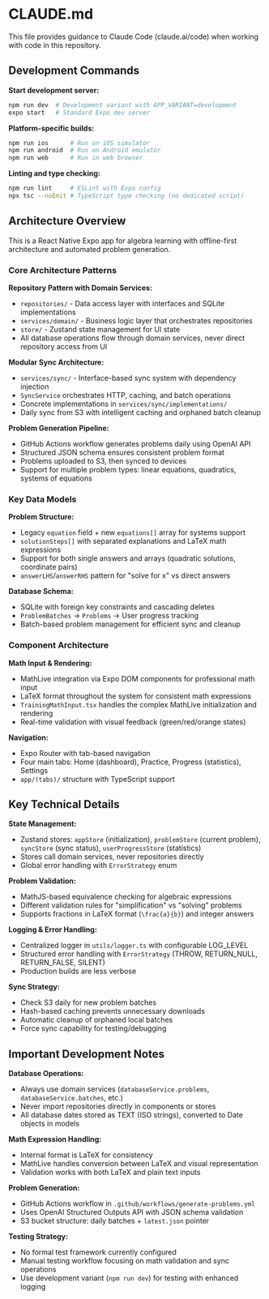 # CLAUDE.md

This file provides guidance to Claude Code (claude.ai/code) when working with code in this repository.

## Development Commands

**Start development server:**
```bash
npm run dev  # Development variant with APP_VARIANT=development
expo start   # Standard Expo dev server
```

**Platform-specific builds:**
```bash
npm run ios      # Run on iOS simulator
npm run android  # Run on Android emulator
npm run web      # Run in web browser
```

**Linting and type checking:**
```bash
npm run lint     # ESLint with Expo config
npx tsc --noEmit # TypeScript type checking (no dedicated script)
```

## Architecture Overview

This is a React Native Expo app for algebra learning with offline-first architecture and automated problem generation.

### Core Architecture Patterns

**Repository Pattern with Domain Services:**
- `repositories/` - Data access layer with interfaces and SQLite implementations
- `services/domain/` - Business logic layer that orchestrates repositories
- `store/` - Zustand state management for UI state
- All database operations flow through domain services, never direct repository access from UI

**Modular Sync Architecture:**
- `services/sync/` - Interface-based sync system with dependency injection
- `SyncService` orchestrates HTTP, caching, and batch operations
- Concrete implementations in `services/sync/implementations/`
- Daily sync from S3 with intelligent caching and orphaned batch cleanup

**Problem Generation Pipeline:**
- GitHub Actions workflow generates problems daily using OpenAI API
- Structured JSON schema ensures consistent problem format
- Problems uploaded to S3, then synced to devices
- Support for multiple problem types: linear equations, quadratics, systems of equations

### Key Data Models

**Problem Structure:**
- Legacy `equation` field + new `equations[]` array for systems support
- `solutionSteps[]` with separated explanations and LaTeX math expressions
- Support for both single answers and arrays (quadratic solutions, coordinate pairs)
- `answerLHS`/`answerRHS` pattern for "solve for x" vs direct answers

**Database Schema:**
- SQLite with foreign key constraints and cascading deletes
- `ProblemBatches` → `Problems` → User progress tracking
- Batch-based problem management for efficient sync and cleanup

### Component Architecture

**Math Input & Rendering:**
- MathLive integration via Expo DOM components for professional math input
- LaTeX format throughout the system for consistent math expressions
- `TrainingMathInput.tsx` handles the complex MathLive initialization and rendering
- Real-time validation with visual feedback (green/red/orange states)

**Navigation:**
- Expo Router with tab-based navigation
- Four main tabs: Home (dashboard), Practice, Progress (statistics), Settings
- `app/(tabs)/` structure with TypeScript support

## Key Technical Details

**State Management:**
- Zustand stores: `appStore` (initialization), `problemStore` (current problem), `syncStore` (sync status), `userProgressStore` (statistics)
- Stores call domain services, never repositories directly
- Global error handling with `ErrorStrategy` enum

**Problem Validation:**
- MathJS-based equivalence checking for algebraic expressions
- Different validation rules for "simplification" vs "solving" problems
- Supports fractions in LaTeX format (`\frac{a}{b}`) and integer answers

**Logging & Error Handling:**
- Centralized logger in `utils/logger.ts` with configurable LOG_LEVEL
- Structured error handling with `ErrorStrategy` (THROW, RETURN_NULL, RETURN_FALSE, SILENT)
- Production builds are less verbose

**Sync Strategy:**
- Check S3 daily for new problem batches
- Hash-based caching prevents unnecessary downloads
- Automatic cleanup of orphaned local batches
- Force sync capability for testing/debugging

## Important Development Notes

**Database Operations:**
- Always use domain services (`databaseService.problems`, `databaseService.batches`, etc.)
- Never import repositories directly in components or stores
- All database dates stored as TEXT (ISO strings), converted to Date objects in models

**Math Expression Handling:**
- Internal format is LaTeX for consistency
- MathLive handles conversion between LaTeX and visual representation
- Validation works with both LaTeX and plain text inputs

**Problem Generation:**
- GitHub Actions workflow in `.github/workflows/generate-problems.yml`
- Uses OpenAI Structured Outputs API with JSON schema validation
- S3 bucket structure: daily batches + `latest.json` pointer

**Testing Strategy:**
- No formal test framework currently configured
- Manual testing workflow focusing on math validation and sync operations
- Use development variant (`npm run dev`) for testing with enhanced logging